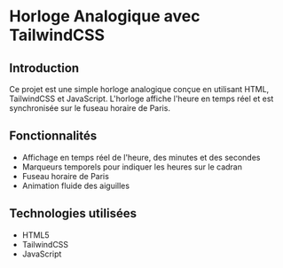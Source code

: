 # Horloge Analogique avec TailwindCSS

## Introduction
Ce projet est une simple horloge analogique conçue en utilisant HTML, TailwindCSS et JavaScript. L'horloge affiche l'heure en temps réel et est synchronisée sur le fuseau horaire de Paris.

## Fonctionnalités
- Affichage en temps réel de l'heure, des minutes et des secondes
- Marqueurs temporels pour indiquer les heures sur le cadran
- Fuseau horaire de Paris
- Animation fluide des aiguilles

## Technologies utilisées
- HTML5
- TailwindCSS
- JavaScript